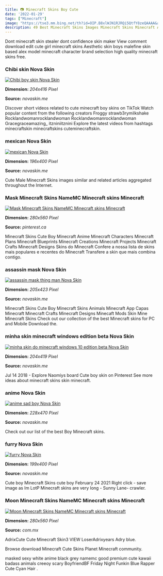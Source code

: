 ```yaml
---
title: 📷 Minecraft Skins Boy Cute
date: '2022-01-29'
tags: ["Minecraft"]
image: "https://tse3.mm.bing.net/th?id=OIP.B8xlWJN1RJRQi5QtfY8zeQAAAA&amp;pid=15.1"
description: 49 Best Minecraft Skins Images Minecraft Skins Minecraft Aesthetic Boy Skin Aesthetic Minecraft Skins Minecraft Skin Aesthetic Minecraft Skins Namemc Aesthet
---
```




Dont minecraft skin stealer dont confidence skin maker View comment download edit cute girl minecraft skins Aesthetic skin boys malefine skin based alex model minecraft character brand selection high quality minecraft skins free.



### Chibi skin Nova Skin

[![Chibi boy skin  Nova Skin](https://lh3.googleusercontent.com/Ar4i6-yVtGz-VhYdaiegMTiIPTDgflY2gPGemEF8CXCDQ50ZEMUZPQVX5gxcb9SZY7GzSfTY0YhrL67knyuy=s500)](https://lh3.googleusercontent.com/Ar4i6-yVtGz-VhYdaiegMTiIPTDgflY2gPGemEF8CXCDQ50ZEMUZPQVX5gxcb9SZY7GzSfTY0YhrL67knyuy=s500)


**Dimension:** _204x416 Pixel_ 

**Source:** _novaskin.me_ 


Discover short videos related to cute minecraft boy skins on TikTok Watch popular content from the following creators Froggy strawb3rymilkshake Rocklandwomanrocklandwoman Rocklandwomanrocklandwoman Gracegraceamazing_ itzniniitznini Explore the latest videos from hashtags minecraftskin minecraftskins cuteminecraftskin.


### mexican Nova Skin

[![mexican  Nova Skin](https://lh3.googleusercontent.com/xV3jtRn2QBINHyKTHNbVS4wBhz2g3eB9sRlb_cE8A6S3tYgqvdjE3R-xoE4vXUCXJTU6gfzKf667w0lFKxaH=s400)](https://lh3.googleusercontent.com/xV3jtRn2QBINHyKTHNbVS4wBhz2g3eB9sRlb_cE8A6S3tYgqvdjE3R-xoE4vXUCXJTU6gfzKf667w0lFKxaH=s400)


**Dimension:** _196x400 Pixel_ 

**Source:** _novaskin.me_ 


Cute Male Minecraft Skins images similar and related articles aggregated throughout the Internet.


### Mask Minecraft Skins NameMC Minecraft skins Minecraft 

[![Mask Minecraft Skins  NameMC  Minecraft skins Minecraft ](https://i.pinimg.com/736x/56/a9/55/56a955d9c354675c9eddfff6b26de2e6.jpg)](https://i.pinimg.com/736x/56/a9/55/56a955d9c354675c9eddfff6b26de2e6.jpg)


**Dimension:** _280x560 Pixel_ 

**Source:** _pinterest.ca_ 


Minecraft Skins Cute Boy Minecraft Anime Minecraft Characters Minecraft Plans Minecraft Blueprints Minecraft Creations Minecraft Projects Minecraft Crafts Minecraft Designs Skins do Minecraft Confere a nossa lista de skins mais populares e recentes do Minecraft Transfere a skin que mais combina contigo.


### assassin mask Nova Skin

[![assassin mask thing man  Nova Skin](https://lh3.googleusercontent.com/om73kDAjuDDiOqhrZ90srx005CJ44PNT5thwNwi4FaTzK-vJG5ADHuFOhR8BR3vjB5l6p2OlI7ZplgQJBAabUw)](https://lh3.googleusercontent.com/om73kDAjuDDiOqhrZ90srx005CJ44PNT5thwNwi4FaTzK-vJG5ADHuFOhR8BR3vjB5l6p2OlI7ZplgQJBAabUw)


**Dimension:** _205x423 Pixel_ 

**Source:** _novaskin.me_ 


Minecraft Skins Cute Boy Minecraft Skins Animals Minecraft App Capas Minecraft Minecraft Crafts Minecraft Designs Minecaft Mods Skin Mine Minecraft Skins Check out our collection of the best Minecraft skins for PC and Mobile Download the.


### minha skin minecraft windows edition beta Nova Skin

[![minha skin do minecraft windows 10 edition beta  Nova Skin](https://lh3.googleusercontent.com/Wg93tgDEsDmwRUTJfWK8MT5l9Fmi9jJaUNg1zX9Uvdt7SJegubvhr6mo-QVyqfXMxJL2CN1ZYsD5m-ejQa_l)](https://lh3.googleusercontent.com/Wg93tgDEsDmwRUTJfWK8MT5l9Fmi9jJaUNg1zX9Uvdt7SJegubvhr6mo-QVyqfXMxJL2CN1ZYsD5m-ejQa_l)


**Dimension:** _204x419 Pixel_ 

**Source:** _novaskin.me_ 


Jul 14 2018 - Explore Naomiys board Cute boy skin on Pinterest See more ideas about minecraft skins skin minecraft.


### anime Nova Skin

[![anime sad boy  Nova Skin](https://lh3.googleusercontent.com/EQVJ8uglMgAhUM7QiDq10cDT4Uy1XQc_HLcGWWOm0KhDJKlWqL5zoBjJlNsTUKDW5EhF_GYoOwdLDsVDsigcaw)](https://lh3.googleusercontent.com/EQVJ8uglMgAhUM7QiDq10cDT4Uy1XQc_HLcGWWOm0KhDJKlWqL5zoBjJlNsTUKDW5EhF_GYoOwdLDsVDsigcaw)


**Dimension:** _228x470 Pixel_ 

**Source:** _novaskin.me_ 


Check out our list of the best Boy Minecraft skins.


### furry Nova Skin

[![furry  Nova Skin](https://lh3.googleusercontent.com/4DSvN_dB9tuz_W2OysvnpqvKy8tCnCkKRBye_n8cH3DddJRy3jF5sLnhYLF75lkMN2YpPczLpBnxNt4DCPIdDhI=s400)](https://lh3.googleusercontent.com/4DSvN_dB9tuz_W2OysvnpqvKy8tCnCkKRBye_n8cH3DddJRy3jF5sLnhYLF75lkMN2YpPczLpBnxNt4DCPIdDhI=s400)


**Dimension:** _199x400 Pixel_ 

**Source:** _novaskin.me_ 


Cute boy Minecraft Skins cute boy February 24 2021 Right click - save image as Im LotP Minecraft skins are very long - Sunny Lane- crawler.


### Moon Minecraft Skins NameMC Minecraft skins Minecraft 

[![Moon Minecraft Skins  NameMC  Minecraft skins Minecraft ](https://i.pinimg.com/736x/70/38/6c/70386c3460d09fd5810b6aed067b47c4.jpg)](https://i.pinimg.com/736x/70/38/6c/70386c3460d09fd5810b6aed067b47c4.jpg)


**Dimension:** _280x560 Pixel_ 

**Source:** _com.mx_ 



 AdrixCute Cute Minecraft Skin3 VIEW LoserAdrixyears Adry blue.


Browse download Minecraft Cute Skins Planet Minecraft community.


 masked sexy white anime black grey namemc good premium cute kawaii badass animals creeoy scary BoyfriendBF Friday Night Funkin Blue Rapper Cute Cyan Hair .




